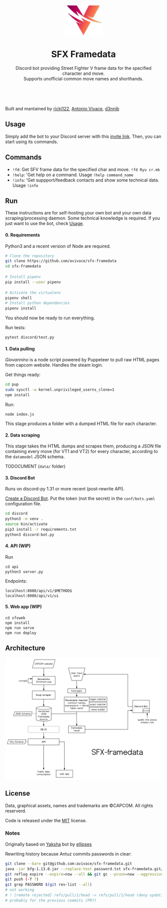 
<div align="center">
    <img src=".github/logo-trim-shadow.png" height="100">
    <h1>SFX Framedata </h1>
    <p>
        Discord bot providing Street Fighter V frame data for the specified character and move. <br> Supports unofficial common move names and shorthands.
    </p>
    <br>
    <br>
    <br>
</div>

Built and mantained by [ricki122](https://twitter.com/ricki122), [Antonio Vivace](https://twitter.com/avivace4), [d3nnib](https://twitter.com/dennibevilacqua)

## Usage

Simply add the bot to your Discord server with this [invite link](https://discordapp.com/oauth2/authorize?client_id=679464049691328543&scope=bot&permissions=0x00000c00). Then, you can start using its commands.

## Commands

* `!fd`: 
    Get SFV frame data for the specified char and move. ```!fd Ryu cr.mk```
* `!help`: 'Get help on a command. Usage ```!help command_name```
* `!info`: 'Get suppport/feedback contacts and show some technical data. Usage ```!info```


## Run

These instructions are for self-hosting your own bot and your own data scraping/processing daemon. Some technical knowledge is required.
If you just want to use the bot, check [Usage](#usage).

#### 0. Requirements

Python3 and a recent version of Node are required.

```bash
# Clone the repository
git clone https://github.com/avivace/sfx-framedata
cd sfx-framedata

# Install pipenv
pip install --user pipenv

# Activate the virtualenv
pipenv shell
# Install python dependencies
pipenv install
```

You should now be ready to run everything.

Run tests:
```bash
pytest discord/test.py
```

#### 1. Data pulling

*Giovannino* is a node script powered by Puppeteer to pull raw HTML pages from capcom website. Handles the steam login.

Get things ready:

```bash
cd pup
sudo sysctl -w kernel.unprivileged_userns_clone=1
npm install
```

Run:

```
node index.js
```

This stage produces a folder with a dumped HTML file for each character.

#### 2. Data scraping

This stage takes the HTML dumps and scrapes them, producing a JSON file containing every move (for VT1 and VT2) for every character, according to the `datamodel` JSON schema.

TODOCUMENT (`data/` folder)


#### 3. Discord Bot

Runs on discord-py 1.31 or more recent (post-rewrite API).

[Create a Discord Bot](https://discordpy.readthedocs.io/en/latest/discord.html). Put the token (not the secret) in the `conf/bots.yaml` configuration file.

```bash
cd discord
python3 -m venv .
source bin/activate
pip3 install -r requirements.txt
python3 discord-bot.py
```
#### 4. API (WIP)

Run

```
cd api
python3 server.py
```

Endpoints:

```
localhost:8080/api/v1/$METHOD$
localhost:8080/api/v1/ui
```

#### 5. Web app (WIP)

```
cd sfxweb
npm install
npm run serve
npm run deploy
```


## Architecture

<img src=".github/sfx.svg">

## License

Data, graphical assets, names and trademarks are &copy;CAPCOM. All rights reserverd.

Code is released under the [MIT](LICENSE) license.

### Notes

Originally based on [Yaksha](https://github.com/ellipses/Yaksha) bot by [ellipses](https://github.com/ellipses)


Rewriting history because Antuz commits passwords in clear:

```bash
git clone --bare git@github.com:avivace/sfx-framedata.git
java -jar bfg-1.13.0.jar --replace-text password.txt sfx-framedata.git/
git reflog expire --expire=now --all && git gc --prune=now --aggressive
git push (-f ?)
git grep PASSWORD $(git rev-list --all)
# not working 
# ! [remote rejected] refs/pull/1/head -> refs/pull/1/head (deny updating a hidden ref)
# probably for the previous commits (PR?)

```
